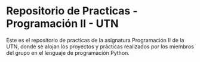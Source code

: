 # Repositorio de Practicas - Programación II - UTN

Este es el repositorio de practicas de la asignatura Programación II de la UTN, donde se alojan los proyectos y prácticas realizados por los miembros del grupo en el lenguaje de programación Python.
